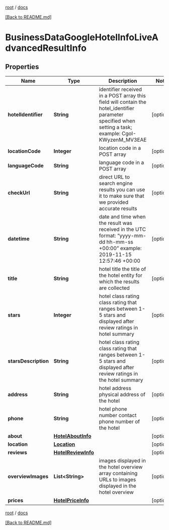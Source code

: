 [root](./../ "root") / [docs](./ "docs")

[[Back to README.md]](./../README.md "[Back to README.md]")

# BusinessDataGoogleHotelInfoLiveAdvancedResultInfo

## Properties

| Name | Type | Description | Notes |
|------------ | ------------- | ------------- | -------------|
|**hotelIdentifier** | **String** | identifier received in a POST array this field will contain the hotel_identifier parameter specified when setting a task; example: CgoI-KWyzenM_MV3EAE |  [optional] |
|**locationCode** | **Integer** | location code in a POST array |  [optional] |
|**languageCode** | **String** | language code in a POST array |  [optional] |
|**checkUrl** | **String** | direct URL to search engine results you can use it to make sure that we provided accurate results |  [optional] |
|**datetime** | **String** | date and time when the result was received in the UTC format: “yyyy-mm-dd hh-mm-ss +00:00” example: 2019-11-15 12:57:46 +00:00 |  [optional] |
|**title** | **String** | hotel title the title of the hotel entity for which the results are collected |  [optional] |
|**stars** | **Integer** | hotel class rating class rating that ranges between 1-5 stars and displayed after review ratings in hotel summary |  [optional] |
|**starsDescription** | **String** | hotel class rating class rating that ranges between 1-5 stars and displayed after review ratings in the hotel summary |  [optional] |
|**address** | **String** | hotel address physical address of the hotel |  [optional] |
|**phone** | **String** | hotel phone number contact phone number of the hotel |  [optional] |
|**about** | [**HotelAboutInfo**](HotelAboutInfo.md) |  |  [optional] |
|**location** | [**Location**](Location.md) |  |  [optional] |
|**reviews** | [**HotelReviewInfo**](HotelReviewInfo.md) |  |  [optional] |
|**overviewImages** | **List&lt;String&gt;** | images displayed in the hotel overview array containing URLs to images displayed in the hotel overview |  [optional] |
|**prices** | [**HotelPriceInfo**](HotelPriceInfo.md) |  |  [optional] |

[root](./../ "root") / [docs](./ "docs")

[[Back to README.md]](./../README.md "[Back to README.md]")